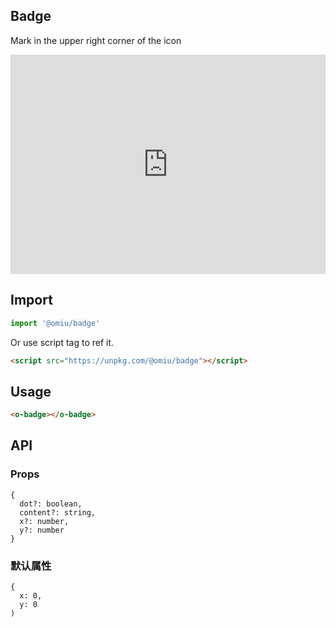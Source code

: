 ## Badge

Mark in the upper right corner of the icon

<iframe height="351" style="width: 100%;" scrolling="no" title="OMIU Badge" src="https://codepen.io/omijs/embed/WNQOdaB?height=351&theme-id=default&default-tab=html,result" frameborder="no" allowtransparency="true" allowfullscreen="true" loading="lazy">
  See the Pen <a href='https://codepen.io/omijs/pen/WNQOdaB'>OMIU Checkbox</a> by OMI
  (<a href='https://codepen.io/omijs'>@omijs</a>) on <a href='https://codepen.io'>CodePen</a>.
</iframe>

## Import

```js
import '@omiu/badge'
```

Or use script tag to ref it.


```html
<script src="https://unpkg.com/@omiu/badge"></script>
```

## Usage

```html
<o-badge></o-badge>
```

## API

### Props

```tsx
{
  dot?: boolean,
  content?: string,
  x?: number,
  y?: number
}
```

### 默认属性

```tsx
{
  x: 0,
  y: 0
)
```
